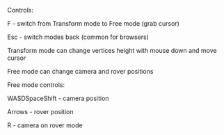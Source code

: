 Controls:

F - switch from Transform mode to Free mode (grab cursor)

Esc - switch modes back (common for browsers)

Transform mode can change vertices height with mouse down and move cursor

Free mode can change camera and rover positions

Free mode controls:

WASDSpaceShift - camera position

Arrows - rover position

R - camera on rover mode